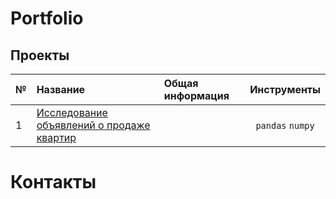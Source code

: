 # Portfolio
## Проекты

|№| Название | Общая информация | Инструменты |
|:---|:-------------------|:----------------------------------------------------------|:-----------:|
|1   |[Исследование объявлений о продаже квартир]([https://github.com/SavinienBl/Portfolio/tree/b27cd11eb6b351373d4e3396fea11f31d49f30d5/Project%201](https://github.com/SavinienBl/Portfolio/blob/b27cd11eb6b351373d4e3396fea11f31d49f30d5/Project%201/Research%20data%20analysis%201%20project%20(1).ipynb)https://github.com/SavinienBl/Portfolio/blob/b27cd11eb6b351373d4e3396fea11f31d49f30d5/Project%201/Research%20data%20analysis%201%20project%20(1).ipynb)||`pandas` `numpy`|

# Контакты
